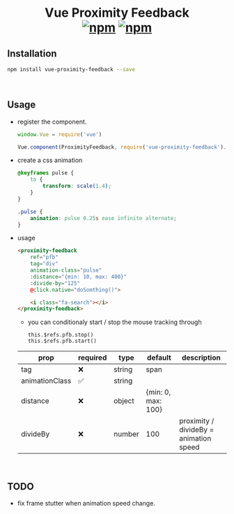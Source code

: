 <h1 align="center" style="border: none">
    Vue Proximity Feedback
    <br>
    <a href="https://www.npmjs.com/package/vue-proximity-feedback"><img src="https://img.shields.io/npm/v/vue-proximity-feedback.svg?style=for-the-badge" alt="npm" /></a> <a href="https://www.npmjs.com/package/vue-proximity-feedback"><img src="https://img.shields.io/npm/dt/vue-proximity-feedback.svg?style=for-the-badge" alt="npm" /></a>
</h1>

## Installation

```bash
npm install vue-proximity-feedback --save
```

<br>

## Usage

- register the component.

    ```js
    window.Vue = require('vue')

    Vue.component(ProximityFeedback, require('vue-proximity-feedback').default)
    ```

- create a css animation
    ```css
    @keyframes pulse {
        to {
            transform: scale(1.4);
        }
    }

    .pulse {
        animation: pulse 0.25s ease infinite alternate;
    }
    ```

- usage
    ```html
    <proximity-feedback
        ref="pfb"
        tag="div"
        animation-class="pulse"
        :distance="{min: 10, max: 400}"
        :divide-by="125"
        @click.native="doSomthing()">

        <i class="fa-search"></i>
    </proximity-feedback>
    ```

    - you can conditionaly start / stop the mouse tracking through
        ```vue
        this.$refs.pfb.stop()
        this.$refs.pfb.start()
        ```

    |      prop      |      required      |  type  |      default       |              description               |
    |----------------|--------------------|--------|--------------------|----------------------------------------|
    | tag            | :x:                | string | span               |                                        |
    | animationClass | :white_check_mark: | string |                    |                                        |
    | distance       | :x:                | object | {min: 0, max: 100} |                                        |
    | divideBy       | :x:                | number | 100                | proximity / divideBy = animation speed |

<br>

## TODO
- fix frame stutter when animation speed change.
